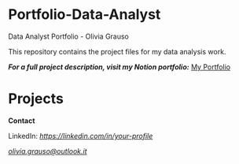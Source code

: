 # Portfolio-Data-Analyst

Data Analyst Portfolio - Olivia Grauso

This repository contains the project files for my data analysis work.

***For a full project description, visit my Notion portfolio:***
[My Portfolio](https://notion.so/your-link-here)

# Projects


**Contact** 

LinkedIn: *https://linkedin.com/in/your-profile*

*olivia.grauso@outlook.it*
